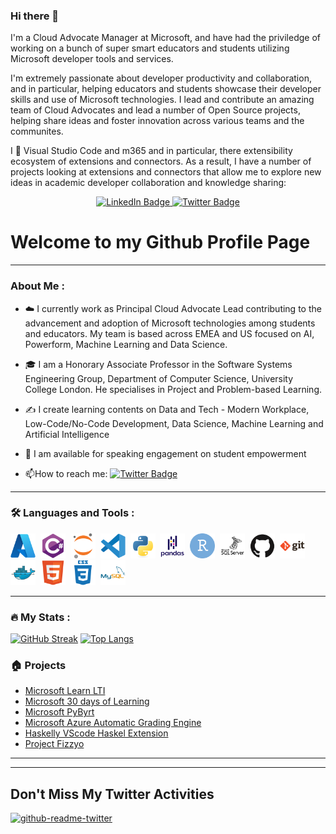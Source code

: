 ### Hi there 👋

I'm a Cloud Advocate Manager at Microsoft, and have had the priviledge of working on a bunch of super smart educators and students utilizing Microsoft developer tools and services. 

I'm extremely passionate about developer productivity and collaboration, and in particular, helping educators and students showcase their developer skills and use of Microsoft technologies. I lead and contribute an amazing team of Cloud Advocates and lead a number of Open Source projects, helping share ideas and foster innovation across various teams and the communites. 

I 💖 Visual Studio Code and m365 and in particular, there extensibility ecosystem of extensions and connectors. As a result, I have a number of projects looking at extensions and connectors that allow me to explore new ideas in academic developer collaboration and knowledge sharing:

<div id="badges" align="center">
  <a href="https://linkedin.com/in/leestott">
    <img src="https://img.shields.io/badge/LinkedIn-blue?style=for-the-badge&logo=linkedin&logoColor=white" alt="LinkedIn Badge"/>
  </a>
  <a href="https://twitter.com/lee_stott">
    <img src="https://img.shields.io/badge/Twitter-blue?style=for-the-badge&logo=twitter&logoColor=white" alt="Twitter Badge"/>
  </a>
</div>
<h1>
Welcome to my Github Profile Page
</h1>
</div>

---
### About Me :
- :cloud: I currently work as Principal Cloud Advocate Lead contributing to the advancement and adoption of Microsoft technologies among students and educators. My team is based across EMEA and US focused on AI, Powerform, Machine Learning and Data Science.
- :mortar_board: I am a Honorary Associate Professor in the Software Systems Engineering Group, Department of Computer Science, University College London. He specialises in Project and Problem-based Learning.
- ✍️ I create learning contents on Data and Tech - Modern Workplace, Low-Code/No-Code Development, Data Science, Machine Learning and Artificial Intelligence
- :loudspeaker: I am available for speaking engagement on student empowerment

- :mailbox:How to reach me: [![Twitter Badge](https://img.shields.io/badge/Twitter-blue?style=for-the-badge&logo=twitter&logoColor=white)](https://twitter.com/lee_stott)

---

### :hammer_and_wrench: Languages and Tools :
<div>

  <img src="https://github.com/devicons/devicon/blob/master/icons/azure/azure-original.svg" title="Azure" alt="Azure" width="40" height="40"/>&nbsp;
  <img src="https://github.com/devicons/devicon/blob/master/icons/csharp/csharp-original.svg" title="CSharp" alt="CSharp" width="40" height="40"/>&nbsp;
  <img src="https://github.com/devicons/devicon/blob/master/icons/jupyter/jupyter-original.svg" title="Juypter" alt="Jupyter" width="40" height="40"/>&nbsp; 
  <img src="https://github.com/devicons/devicon/blob/master/icons/vscode/vscode-original.svg" title="VSCode"  alt="VSCode" width="40" height="40"/>&nbsp;
  <img src="https://github.com/devicons/devicon/blob/master/icons/python/python-original.svg" title="Python" alt="Python" width="40" height="40"/>&nbsp;
  <img src="https://github.com/devicons/devicon/blob/master/icons/pandas/pandas-original-wordmark.svg" title="Pandas" alt="Pandas" width="40" height="40"/>&nbsp;
  <img src="https://github.com/devicons/devicon/blob/master/icons/rstudio/rstudio-original.svg" title="RStudio" alt="RStudio" width="40" height="40"/>&nbsp;
  <img src="https://github.com/devicons/devicon/blob/master/icons/microsoftsqlserver/microsoftsqlserver-plain-wordmark.svg" title="MS SqlServer" alt="MS SqlServer" width="40" height="40"/>&nbsp;
  <img src="https://github.com/devicons/devicon/blob/master/icons/github/github-original.svg" title="Github" alt="Github" width="40" height="40"/>&nbsp;
  <img src="https://github.com/devicons/devicon/blob/master/icons/git/git-original-wordmark.svg" title="Git" alt="Git" width="40" height="40"/>&nbsp;
  <img src="https://github.com/devicons/devicon/blob/master/icons/docker/docker-original.svg" title="Docker" alt="Docker" width="40" height="40"/>&nbsp;
  <img src="https://github.com/devicons/devicon/blob/master/icons/html5/html5-original.svg" title="HTML5" alt="HTML" width="40" height="40"/>&nbsp;
  <img src="https://github.com/devicons/devicon/blob/master/icons/css3/css3-plain-wordmark.svg"  title="CSS3" alt="CSS" width="40" height="40"/>&nbsp;
  <img src="https://github.com/devicons/devicon/blob/master/icons/mysql/mysql-original-wordmark.svg" title="MySQL"  alt="MySQL" width="40" height="40"/>&nbsp;
</div>

---
### :fire: My Stats :

[![GitHub Streak](http://github-readme-streak-stats.herokuapp.com?user=leestott&date_format=M%20j%5B%2C%20Y%5D)](https://git.io/streak-stats) [![Top Langs](https://github-readme-stats.vercel.app/api/top-langs/?username=leestott&layout=compact&theme=vision-friendly-dark)](https://github.com/anuraghazra/github-readme-stats)

### :house: Projects

- [Microsoft Learn LTI](https://github.com/microsoft/learn-lti)
- [Microsoft 30 days of Learning](https://github.com/microsoft/30daysof)
- [Microsoft PyByrt](https://github.com/microsoft/pybryt)
- [Microsoft Azure Automatic Grading Engine](https://github.com/microsoft/AzureAutomaticGradingEngine)
- [Haskelly VScode Haskel Extension](https://marketplace.visualstudio.com/items?itemName=UCL.haskelly)
- [Project Fizzyo](https://github.com/Fizzyo)
---
---
## Don't Miss My Twitter Activities
[![github-readme-twitter](https://github-readme-twitter.gazf.vercel.app/api?id=lee_stott)](https://github.com/gazf/github-readme-twitter)
